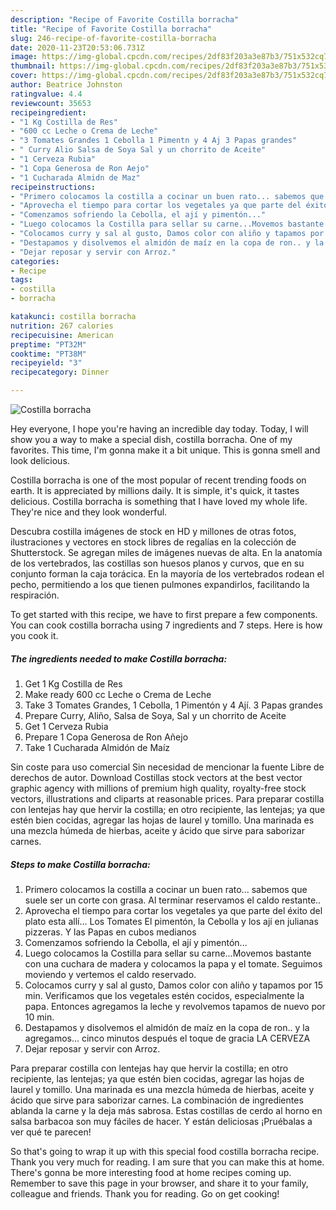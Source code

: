 ```yaml
---
description: "Recipe of Favorite Costilla borracha"
title: "Recipe of Favorite Costilla borracha"
slug: 246-recipe-of-favorite-costilla-borracha
date: 2020-11-23T20:53:06.731Z
image: https://img-global.cpcdn.com/recipes/2df83f203a3e87b3/751x532cq70/costilla-borracha-foto-principal.jpg
thumbnail: https://img-global.cpcdn.com/recipes/2df83f203a3e87b3/751x532cq70/costilla-borracha-foto-principal.jpg
cover: https://img-global.cpcdn.com/recipes/2df83f203a3e87b3/751x532cq70/costilla-borracha-foto-principal.jpg
author: Beatrice Johnston
ratingvalue: 4.4
reviewcount: 35653
recipeingredient:
- "1 Kg Costilla de Res"
- "600 cc Leche o Crema de Leche"
- "3 Tomates Grandes 1 Cebolla 1 Pimentn y 4 Aj 3 Papas grandes"
- " Curry Alio Salsa de Soya Sal y un chorrito de Aceite"
- "1 Cerveza Rubia"
- "1 Copa Generosa de Ron Aejo"
- "1 Cucharada Almidn de Maz"
recipeinstructions:
- "Primero colocamos la costilla a cocinar un buen rato... sabemos que suele ser un corte con grasa. Al terminar reservamos el caldo restante.."
- "Aprovecha el tiempo para cortar los vegetales ya que parte del éxito del plato esta allí... Los Tomates El pimentón, la Cebolla y los ají en julianas pizzeras. Y las Papas en cubos medianos"
- "Comenzamos sofriendo la Cebolla, el ají y pimentón..."
- "Luego colocamos la Costilla para sellar su carne...Movemos bastante con una cuchara de madera y colocamos la papa y el tomate. Seguimos moviendo y vertemos el caldo reservado."
- "Colocamos curry y sal al gusto, Damos color con aliño y tapamos por 15 min. Verificamos que los vegetales estén cocidos, especialmente la papa. Entonces agregamos la leche y revolvemos tapamos de nuevo por 10 min."
- "Destapamos y disolvemos el almidón de maíz en la copa de ron.. y la agregamos... cinco minutos después el toque de gracia LA CERVEZA"
- "Dejar reposar y servir con Arroz."
categories:
- Recipe
tags:
- costilla
- borracha

katakunci: costilla borracha 
nutrition: 267 calories
recipecuisine: American
preptime: "PT32M"
cooktime: "PT38M"
recipeyield: "3"
recipecategory: Dinner

---
```



![Costilla borracha](https://img-global.cpcdn.com/recipes/2df83f203a3e87b3/751x532cq70/costilla-borracha-foto-principal.jpg)

Hey everyone, I hope you're having an incredible day today. Today, I will show you a way to make a special dish, costilla borracha. One of my favorites. This time, I'm gonna make it a bit unique. This is gonna smell and look delicious.

Costilla borracha is one of the most popular of recent trending foods on earth. It is appreciated by millions daily. It is simple, it's quick, it tastes delicious. Costilla borracha is something that I have loved my whole life. They're nice and they look wonderful.

Descubra costilla imágenes de stock en HD y millones de otras fotos, ilustraciones y vectores en stock libres de regalías en la colección de Shutterstock. Se agregan miles de imágenes nuevas de alta. En la anatomía de los vertebrados, las costillas son huesos planos y curvos, que en su conjunto forman la caja torácica. En la mayoría de los vertebrados rodean el pecho, permitiendo a los que tienen pulmones expandirlos, facilitando la respiración.


To get started with this recipe, we have to first prepare a few components. You can cook costilla borracha using 7 ingredients and 7 steps. Here is how you cook it.

<!--inarticleads1-->

##### The ingredients needed to make Costilla borracha:

1. Get 1 Kg Costilla de Res
1. Make ready 600 cc Leche o Crema de Leche
1. Take 3 Tomates Grandes, 1 Cebolla, 1 Pimentón y 4 Ají. 3 Papas grandes
1. Prepare  Curry, Aliño, Salsa de Soya, Sal y un chorrito de Aceite
1. Get 1 Cerveza Rubia
1. Prepare 1 Copa Generosa de Ron Añejo
1. Take 1 Cucharada Almidón de Maíz


Sin coste para uso comercial Sin necesidad de mencionar la fuente Libre de derechos de autor. Download Costillas stock vectors at the best vector graphic agency with millions of premium high quality, royalty-free stock vectors, illustrations and cliparts at reasonable prices. Para preparar costilla con lentejas hay que hervir la costilla; en otro recipiente, las lentejas; ya que estén bien cocidas, agregar las hojas de laurel y tomillo. Una marinada es una mezcla húmeda de hierbas, aceite y ácido que sirve para saborizar carnes. 

<!--inarticleads2-->

##### Steps to make Costilla borracha:

1. Primero colocamos la costilla a cocinar un buen rato... sabemos que suele ser un corte con grasa. Al terminar reservamos el caldo restante..
1. Aprovecha el tiempo para cortar los vegetales ya que parte del éxito del plato esta allí... Los Tomates El pimentón, la Cebolla y los ají en julianas pizzeras. Y las Papas en cubos medianos
1. Comenzamos sofriendo la Cebolla, el ají y pimentón...
1. Luego colocamos la Costilla para sellar su carne...Movemos bastante con una cuchara de madera y colocamos la papa y el tomate. Seguimos moviendo y vertemos el caldo reservado.
1. Colocamos curry y sal al gusto, Damos color con aliño y tapamos por 15 min. Verificamos que los vegetales estén cocidos, especialmente la papa. Entonces agregamos la leche y revolvemos tapamos de nuevo por 10 min.
1. Destapamos y disolvemos el almidón de maíz en la copa de ron.. y la agregamos... cinco minutos después el toque de gracia LA CERVEZA
1. Dejar reposar y servir con Arroz.


Para preparar costilla con lentejas hay que hervir la costilla; en otro recipiente, las lentejas; ya que estén bien cocidas, agregar las hojas de laurel y tomillo. Una marinada es una mezcla húmeda de hierbas, aceite y ácido que sirve para saborizar carnes. La combinación de ingredientes ablanda la carne y la deja más sabrosa. Estas costillas de cerdo al horno en salsa barbacoa son muy fáciles de hacer. Y están deliciosas ¡Pruébalas a ver qué te parecen! 

So that's going to wrap it up with this special food costilla borracha recipe. Thank you very much for reading. I am sure that you can make this at home. There's gonna be more interesting food at home recipes coming up. Remember to save this page in your browser, and share it to your family, colleague and friends. Thank you for reading. Go on get cooking!

